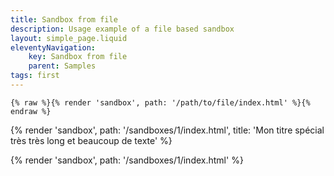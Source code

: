 ```yaml
---
title: Sandbox from file
description: Usage example of a file based sandbox
layout: simple_page.liquid
eleventyNavigation:
    key: Sandbox from file
    parent: Samples
tags: first
---
```

```liquid
{% raw %}{% render 'sandbox', path: '/path/to/file/index.html' %}{% endraw %}
```

{% render 'sandbox', path: '/sandboxes/1/index.html', title: 'Mon titre spécial très très long et beaucoup de texte' %}

{% render 'sandbox', path: '/sandboxes/1/index.html' %}
